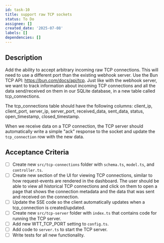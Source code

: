 ```yaml
---
id: task-10
title: support raw TCP sockets
status: To Do
assignee: []
created_date: '2025-07-08'
labels: []
dependencies: []
---
```


## Description

Add the ability to accept arbitrary incoming raw TCP connections. This will need to use a different port than the existing webhook server. Use the Bun TCP API: https://bun.com/docs/api/tcp. Just like with the webhook server, we want to track information about incoming TCP connections and all the data send/received on them in our SQLite database, in a new table called tcp_connections.

The tcp_connections table should have the following columns: client_ip, client_port, server_ip, server_port, received_data, sent_data, status, open_timestamp, closed_timestamp.

When we receive data on a TCP connection, the TCP server should automatically write a simple "ack" response to the socket and update the `tcp_connection` row with the new data.

## Acceptance Criteria

- [ ] Create new `src/tcp-connections` folder with `schema.ts`, `model.ts`, and `controller.ts`.
- [ ] Create new section of the UI for viewing TCP connections, similar to how request-events are rendered in the dashboard. The user should be able to view all historical TCP connections and click on them to open a page that shows the connection metadata and the data that was sent and received on the connection.
- [ ] Update the SSE code so the client automatically updates when a tcp_connection is created/updated.
- [ ] Create new `src/tcp-server` folder with `index.ts` that contains code for running the TCP server.
- [ ] Add new WTT_TCP_PORT setting to `config.ts`.
- [ ] Add code to `server.ts` to start the TCP server.
- [ ] Write tests for all new functionality.
